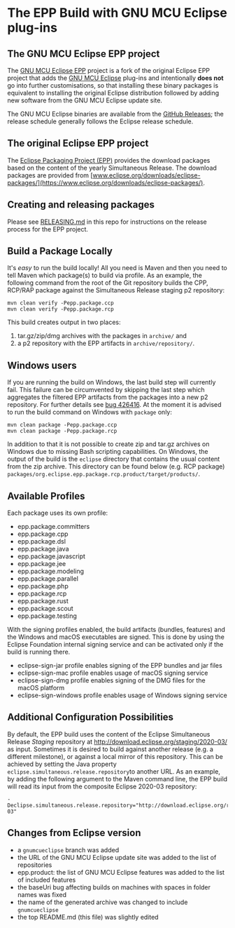 The EPP Build with GNU MCU Eclipse plug-ins
==========================================

The GNU MCU Eclipse EPP project
-------------------------------

The [GNU MCU Eclipse EPP](https://github.com/gnu-mcu-eclipse/org.eclipse.epp.packages) project is a fork of the original Eclipse EPP project that adds the [GNU MCU Eclipse](https://github.com/gnu-mcu-eclipse) plug-ins and intentionally **does not** go into further customisations, so that installing these binary packages is equivalent to installing the original Eclipse distribution followed by adding new software from the GNU MCU Eclipse update site.

The GNU MCU Eclipse binaries are available from the [GitHub Releases](https://github.com/gnu-mcu-eclipse/org.eclipse.epp.packages/releases); the release schedule generally follows the Eclipse release schedule.

The original Eclipse EPP project
--------------------------------

The [Eclipse Packaging Project (EPP)](http://www.eclipse.org/epp/) provides 
the download packages based on the content of the yearly Simultaneous Release. 
The download packages are provided from 
[www.eclipse.org/downloads/eclipse-packages/](https://www.eclipse.org/downloads/eclipse-packages/).

Creating and releasing packages
-------------------------------

Please see [RELEASING.md](RELEASING.md) in this repo for instructions on the release process for the EPP project.

Build a Package Locally
-----------------------

It's *easy* to run the build locally! All you need is Maven and then you need 
to tell Maven which package(s) to build via profile. As an example, the following 
command from the root of the Git repository builds the CPP, RCP/RAP package against 
the Simultaneous Release staging p2 repository:

    mvn clean verify -Pepp.package.ccp
    mvn clean verify -Pepp.package.rcp

This build creates output in two places:

1. tar.gz/zip/dmg archives with the packages in `archive/` and
2. a p2 repository with the EPP artifacts in `archive/repository/`.

Windows users
------------- 

If you are running the build on Windows, the last build step will currently fail. 
This failure can be circumvented by skipping the last step which aggregates the 
filtered EPP artifacts from the packages into a new p2 repository. For further 
details see [bug 426416](https://bugs.eclipse.org/bugs/show_bug.cgi?id=426416).
At the moment it is advised to run the build command on Windows with `package` 
only:

    mvn clean package -Pepp.package.ccp
    mvn clean package -Pepp.package.rcp

In addition to that it is not possible to create zip and tar.gz archives on 
Windows due to missing Bash scripting capabilities. On Windows, the output of the
build is the `eclipse` directory that contains the usual content from the zip
archive. This directory can be found below (e.g. RCP package) 
`packages/org.eclipse.epp.package.rcp.product/target/products/`.

Available Profiles
------------------

Each package uses its own profile:

- epp.package.committers
- epp.package.cpp
- epp.package.dsl
- epp.package.java
- epp.package.javascript
- epp.package.jee
- epp.package.modeling
- epp.package.parallel
- epp.package.php
- epp.package.rcp
- epp.package.rust
- epp.package.scout
- epp.package.testing

With the signing profiles enabled, the build artifacts (bundles, features) and the
Windows and macOS executables are signed. This is done by using the Eclipse Foundation 
internal signing service and can be activated only if the build is running there.

- eclipse-sign-jar profile enables signing of the EPP bundles and jar files
- eclipse-sign-mac profile enables usage of macOS signing service
- eclipse-sign-dmg profile enables signing of the DMG files for the macOS platform
- eclipse-sign-windows profile enables usage of Windows signing service

Additional Configuration Possibilities
--------------------------------------

By default, the EPP build uses the content of the Eclipse Simultaneous Release *Staging*
repository at <http://download.eclipse.org/staging/2020-03/> as input. Sometimes it is
desired to build against another release (e.g. a different milestone), or against a local
mirror of this repository. This can be achieved by setting the Java property
`eclipse.simultaneous.release.repository`to another URL. As an example, by adding the
following argument to the Maven command line, the EPP build will read its input from the
composite Eclipse 2020-03 repository:

    -Declipse.simultaneous.release.repository="http://download.eclipse.org/releases/2020-03"

Changes from Eclipse version
----------------------------

- a `gnumcueclipse` branch was added
- the URL of the GNU MCU Eclipse update site was added to the list of repositories
- epp.product: the list of GNU MCU Eclipse features was added to the list of included features
- the baseUri bug affecting builds on machines with spaces in folder names was fixed
- the name of the generated archive was changed to include `gnumcueclipse`
- the top README.md (this file) was slightly edited
